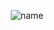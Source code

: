 <p align="center">
  <img src="https://github.com/user-attachments/assets/9300949b-e3d7-417b-8937-333bbcb9a3cc" alt="name">
</p>
